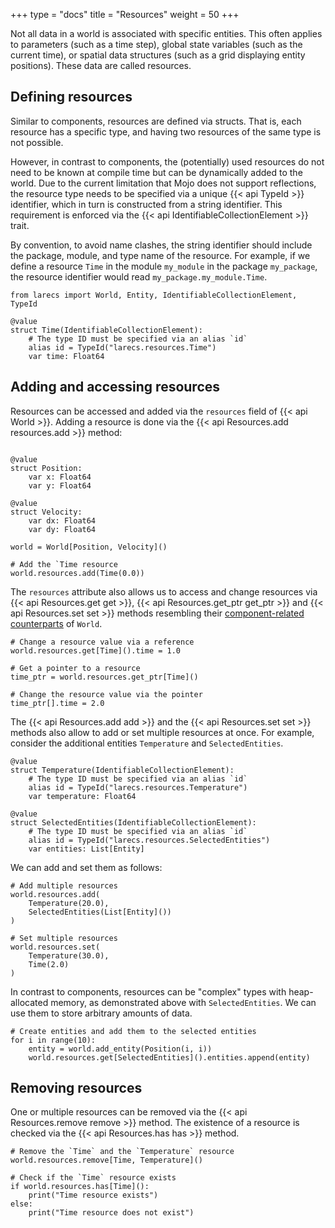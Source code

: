 +++
type = "docs"
title = "Resources"
weight = 50
+++

Not all data in a world is associated with 
specific entities. This often applies to 
parameters (such as a time step), 
global state variables (such as the current time),
or spatial data structures (such as a grid displaying 
entity positions). These data are called resources.

## Defining resources

Similar to components, resources are defined via
structs. That is, each resource has a specific 
type, and having two resources of the same type is not 
possible.

However, in contrast to components, the (potentially) 
used resources do not need to be known at compile time
but can be dynamically added to the world. Due to
the current limitation that Mojo does not support
reflections, the resource type needs to be specified
via a unique {{< api TypeId >}} identifier, which in turn is
constructed from a string identifier. This requirement
is enforced via the {{< api IdentifiableCollectionElement >}} trait.

By convention, to avoid name clashes, the string identifier should
include the package, module, and type name of the resource.
For example, if we define a resource `Time` 
in the module `my_module` in the package `my_package`, 
the resource identifier would read `my_package.my_module.Time`.

```mojo {doctest="guide_resources" global=true}
from larecs import World, Entity, IdentifiableCollectionElement, TypeId

@value
struct Time(IdentifiableCollectionElement):
    # The type ID must be specified via an alias `id`
    alias id = TypeId("larecs.resources.Time")
    var time: Float64
```

## Adding and accessing resources

Resources can be accessed and added via the `resources` field
of {{< api World >}}. Adding a resource is done via the 
{{< api Resources.add resources.add >}} method:

```mojo {doctest="guide_resources" global=true hide=true}

@value
struct Position:
    var x: Float64
    var y: Float64

@value
struct Velocity:
    var dx: Float64
    var dy: Float64
```

```mojo {doctest="guide_resources" hide=true}
world = World[Position, Velocity]()
```

```mojo {doctest="guide_resources"}
# Add the `Time resource
world.resources.add(Time(0.0))
```
The `resources` attribute also allows us to access and
change resources via {{< api Resources.get get >}}, 
{{< api Resources.get_ptr get_ptr >}} and 
{{< api Resources.set set >}} methods resembling their
[component-related counterparts](../changing_entities) of `World`.

```mojo {doctest="guide_resources"}
# Change a resource value via a reference
world.resources.get[Time]().time = 1.0

# Get a pointer to a resource
time_ptr = world.resources.get_ptr[Time]()

# Change the resource value via the pointer
time_ptr[].time = 2.0
```

The {{< api Resources.add add >}} and the {{< api Resources.set set >}}
methods also allow to add or set multiple resources at once.
For example, consider the additional entities `Temperature`
and `SelectedEntities`.

```mojo {doctest="guide_resources" global=true}
@value
struct Temperature(IdentifiableCollectionElement):
    # The type ID must be specified via an alias `id`
    alias id = TypeId("larecs.resources.Temperature")
    var temperature: Float64

@value
struct SelectedEntities(IdentifiableCollectionElement):
    # The type ID must be specified via an alias `id`
    alias id = TypeId("larecs.resources.SelectedEntities")
    var entities: List[Entity]
```

We can add and set them as follows:

```mojo {doctest="guide_resources"}
# Add multiple resources
world.resources.add(
    Temperature(20.0),
    SelectedEntities(List[Entity]())
)

# Set multiple resources
world.resources.set(
    Temperature(30.0),
    Time(2.0) 
)
```

In contrast to components, resources can
be "complex" types with heap-allocated memory,
as demonstrated above with `SelectedEntities`. 
We can use them to store arbitrary amounts of data.

```mojo {doctest="guide_resources"}
# Create entities and add them to the selected entities
for i in range(10):
    entity = world.add_entity(Position(i, i))
    world.resources.get[SelectedEntities]().entities.append(entity)
```

## Removing resources

One or multiple resources can be removed via the 
{{< api Resources.remove remove >}} method. The existence
of a resource is checked via the {{< api Resources.has has >}} method.

```mojo {doctest="guide_resources"}	
# Remove the `Time` and the `Temperature` resource
world.resources.remove[Time, Temperature]()

# Check if the `Time` resource exists
if world.resources.has[Time]():
    print("Time resource exists")
else:
    print("Time resource does not exist")
```